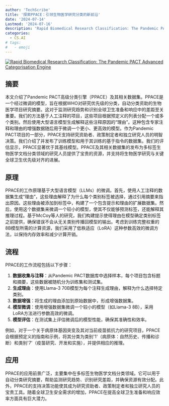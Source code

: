 ```yaml
---
author: 'TechScribe'
title: '探索PPACE：引领生物医学研究分类的新前沿'
date: '2024-07-14'
Lastmod: '2024-07-16'
description: 'Rapid Biomedical Research Classification: The Pandemic PACT Advanced Categorisation Engine'
categories:
  - CS.AI
# tags:
#   - emoji
---
```


[![Rapid Biomedical Research Classification: The Pandemic PACT Advanced Categorisation Engine](https://arxiv-research-1301205113.cos.ap-guangzhou.myqcloud.com/images/2407.10086v1.pdf_0.jpg)](https://arxiv.org/abs/2407.10086v1)

## 摘要

本文介绍了Pandemic PACT高级分类引擎（PPACE）及其相关数据集。PPACE是一个经过微调的模型，旨在根据WHO对研究优先级的分类，自动分类资助的生物医学项目研究摘要。这对于监测研究趋势和识别全球卫生准备和响应中的差距至关重要。我们的方法基于人工注释的项目，这些项目根据预定义的列表分配一个或多个类别。然后使用大型语言模型生成解释这些注释原因的“理由”。这种包含专家注释和理由的增强数据随后用于微调一个更小、更高效的模型。作为Pandemic PACT项目的一部分，PPACE支持研究资助者、政策制定者和独立研究人员的明智决策。我们介绍了并发布了训练模型和用于其训练的基于指令的数据集。我们的评估显示，PPACE显著优于其基线模型。PPACE及其相关数据集的发布为多标签生物医学文档分类领域的研究人员提供了宝贵的资源，并支持将生物医学研究与关键全球卫生优先级对齐的进展。<!--more-->

## 原理

PPACE的工作原理基于大型语言模型（LLMs）的微调。首先，使用人工注释的数据集生成“理由”，这些理由解释了为什么每个类别标签被选择，通过引用摘要来指出原因。这些理由被添加到标签中，构建了一个包含提示和理由的扩展数据集。然后，使用这个数据集来微调一个较小的模型，使其不仅能够预测标签，还能解释其推理过程。基于McCoy等人的研究，我们构建提示使得理由在模型确定类别标签之前提供，确保错误不会从无关类别传播回模型的输出。考虑到训练完整权重的8B模型所需的计算资源，我们采用了低秩适应（LoRA）这种参数高效的微调方法，以保持内存效率和减少计算开销。

## 流程

PPACE的工作流程包括以下步骤：
1. **数据收集与注释**：从Pandemic PACT数据库中选择样本，每个项目包含标题和摘要，这些数据被随机分为训练集和测试集。
2. **生成理由**：使用Llama-3 70B模型为每个注释生成理由，解释为什么选择特定类别。
3. **数据增强**：将生成的理由添加到原始数据中，形成增强数据集。
4. **模型微调**：使用增强数据集微调一个较小的模型（如Llama-3 8B），采用LoRA方法进行参数高效的微调。
5. **模型评估**：在测试集上评估微调后的模型性能，确保其准确性和效率。

例如，对于一个关于病原体基因突变及其对当前疫苗抵抗力的研究项目，PPACE会根据预定义的指南和示例，将其分类为类别'1'（病原体：自然历史、传播和诊断）和类别'7'（疫苗研究、开发和实施），并提供相应的推理。

## 应用

PPACE的应用前景广泛，主要集中在多标签生物医学文档分类领域。它可以用于自动分类研究摘要，帮助监测研究趋势、识别研究差距，并确保资源有效分配。此外，PPACE的支持决策功能使其成为研究资助者、政策制定者和独立研究人员的宝贵工具。随着全球卫生安全需求的增加，PPACE在提高全球卫生准备和响应效率方面具有巨大潜力。